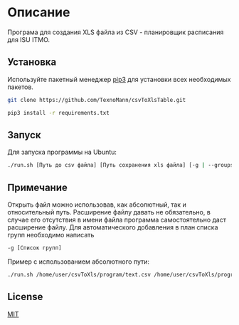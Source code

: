 # Описание

Програма для создания XLS файла из CSV - планировщик расписания для ISU ITMO.

## Установка

Используйте пакетный менеджер [pip3](https://pip.pypa.io/en/stable/) для установки всех необходимых пакетов.
```bash
git clone https://github.com/TexnoMann/csvToXlsTable.git
```

```bash
pip3 install -r requirements.txt
```

## Запуск
Для запуска программы на Ubuntu:
```bash
./run.sh [Путь до csv файла] [Путь сохранения xls файла] [-g | --groups Список групп]
```
## Примечание
Открыть файл можно использовав, как абсолютный, так и относительный путь. Расширение файлу давать не обязательно, в случае его отсутствия в имени файла программа самостоятельно даст расширение файлу. Для автоматического добавления в план списка групп необходимо написать
```bash
-g [Список групп]
```

Пример с использованием абсолютного пути:
```bash
./run.sh /home/user/csvToXls/program/text.csv /home/user/csvToXls/program/text.xls -g P3138 P3134
```

## License
[MIT](https://choosealicense.com/licenses/mit/)
